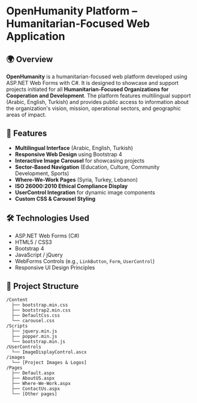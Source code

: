 # OpenHumanity Platform – Humanitarian-Focused Web Application



## 🌍 Overview

**OpenHumanity** is a humanitarian-focused web platform developed  using ASP.NET Web Forms with C#. It is designed to showcase and support projects initiated for all  **Humanitarian-Focused Organizations for Cooperation and Development**. The platform features multilingual support (Arabic, English, Turkish) and provides public access to information about the organization's vision, mission, operational sectors, and geographic areas of impact.

## 🚀 Features

- **Multilingual Interface** (Arabic, English, Turkish)
- **Responsive Web Design** using Bootstrap 4
- **Interactive Image Carousel** for showcasing projects
- **Sector-Based Navigation** (Education, Culture, Community Development, Sports)
- **Where-We-Work Pages** (Syria, Turkey, Lebanon)
- **ISO 26000:2010 Ethical Compliance Display**
- **UserControl Integration** for dynamic image components
- **Custom CSS & Carousel Styling**

## 🛠️ Technologies Used

- ASP.NET Web Forms (C#)
- HTML5 / CSS3
- Bootstrap 4
- JavaScript / jQuery
- WebForms Controls (e.g., `LinkButton`, `Form`, `UserControl`)
- Responsive UI Design Principles

## 📂 Project Structure

```plaintext
/Content
  ├── bootstrap.min.css
  ├── bootstrap2.min.css
  ├── DefaultCss.css
  └── carousel.css
/Scripts
  ├── jquery.min.js
  ├── popper.min.js
  └── bootstrap.min.js
/UserControls
  └── ImageDisplayControl.ascx
/images
  └── [Project Images & Logos]
/Pages
  ├── Default.aspx
  ├── AboutUS.aspx
  ├── Where-We-Work.aspx
  ├── ContactUs.aspx
  └── [Other pages]
